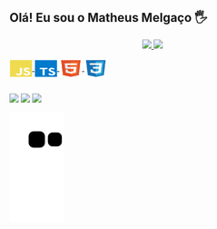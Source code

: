 ## Olá! Eu sou o Matheus Melgaço 🖐️
<div align="center">
  <a href="https://github.com/matheusmelgaco">
  <img width="42%" src="https://github-readme-stats.vercel.app/api?username=matheusmelgaco&show_icons=true&theme=dracula&include_all_commits=true&count_private=true"/>
  <img height="50%" src="https://github-readme-stats.vercel.app/api/top-langs/?username=matheusmelgaco&layout=compact&langs_count=7&theme=dracula"/>
</div>
<div style="display: inline_block"><br>
  <img align="center" alt="Rafa-Js" height="30" width="40" src="https://raw.githubusercontent.com/devicons/devicon/master/icons/javascript/javascript-plain.svg">
  <img align="center" alt="Rafa-Ts" height="30" width="40" src="https://raw.githubusercontent.com/devicons/devicon/master/icons/typescript/typescript-plain.svg">
  <img align="center" alt="Rafa-HTML" height="30" width="40" src="https://raw.githubusercontent.com/devicons/devicon/master/icons/html5/html5-original.svg">
  <img align="center" alt="Rafa-CSS" height="30" width="40" src="https://raw.githubusercontent.com/devicons/devicon/master/icons/css3/css3-original.svg"> 
</div>
  
  ##
 
<div> 
  <a href="https://instagram.com/matheusmelgacob" target="_blank"><img src="https://img.shields.io/badge/-Instagram-%23E4405F?style=for-the-badge&logo=instagram&logoColor=white" target="_blank"></a> 
  <a href = "mailto:matheusmelgacob@gmail.com"><img src="https://img.shields.io/badge/-Gmail-%23333?style=for-the-badge&logo=gmail&logoColor=white" target="_blank"></a>
  <a href="https://www.linkedin.com/in/matheusmelgacob" target="_blank"><img src="https://img.shields.io/badge/-LinkedIn-%230077B5?style=for-the-badge&logo=linkedin&logoColor=white" target="_blank"></a> 
 
 ![Snake animation](https://github.com/rafaballerini/rafaballerini/blob/output/github-contribution-grid-snake.svg)
</div>

